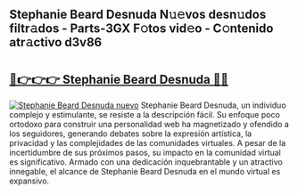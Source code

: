 ## Stephanie Beard Desnuda N𝚞𝚎vos desn𝚞dos filtr𝚊dos - Parts-3GX F𝚘tos vid𝚎o - C𝚘ntenido atr𝚊ctivo d3v86

# <h2><a href="http://mb0ccv.tromn.icu/?c=Stephanie+Beard+Desnuda">🔗👉👉👉 Stephanie Beard Desnuda 🔗🔗</a></h2>

[![Stephanie Beard Desnuda nuevo](https://i.imgur.com/pEAQMta.gif)](http://mb0ccv.tromn.icu/?c=Stephanie+Beard+Desnuda)
Stephanie Beard Desnuda, un individuo complejo y estimulante, se resiste a la descripción fácil. Su enfoque poco ortodoxo para construir una personalidad web ha magnetizado y ofendido a los seguidores, generando debates sobre la expresión artística, la privacidad y las complejidades de las comunidades virtuales. A pesar de la incertidumbre de sus próximos pasos, su impacto en la comunidad virtual es significativo. Armado con una dedicación inquebrantable y un atractivo innegable, el alcance de Stephanie Beard Desnuda en el mundo virtual es expansivo.
